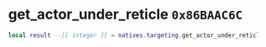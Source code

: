 # get_actor_under_reticle `0x86BAAC6C`

```lua
local result --[[ integer ]] = natives.targeting.get_actor_under_reticle(_actor --[[ integer ]], _flag --[[ number ]])
```